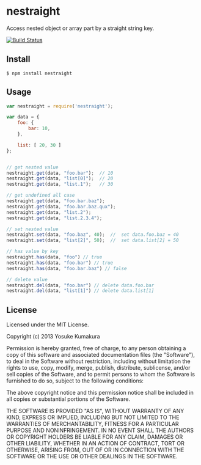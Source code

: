 nestraight
===========

Access nested object or array part by a straight string key.

[![Build Status](https://travis-ci.org/kumatch/nestraight.png?branch=master)](https://travis-ci.org/kumatch/nestraight)


Install
-----

    $ npm install nestraight



Usage
-----

```javascript
var nestraight = require('nestraight');

var data = {
    foo: {
        bar: 10,
    },

    list: [ 20, 30 ]
};


// get nested value
nestraight.get(data, "foo.bar");  // 10
nestraight.get(data, "list[0]");  // 20
nestraight.get(data, "list.1");   // 30

// get undefined all case
nestraight.get(data, "foo.bar.baz");
nestraight.get(data, "foo.bar.baz.qux");
nestraight.get(data, "list.2");
nestraight.get(data, "list.2.3.4");

// set nested value
nestraight.set(data, "foo.baz", 40);  //  set data.foo.baz = 40
nestraight.set(data, "list[2]", 50);  //  set data.list[2] = 50

// has value by key
nestraight.has(data, "foo") // true
nestraight.has(data, "foo.bar") // true
nestraight.has(data, "foo.bar.baz") // false

// delete value
nestraight.del(data, "foo.bar") // delete data.foo.bar
nestraight.del(data, "list[1]") // delete data.list[1]
```


License
--------

Licensed under the MIT License.

Copyright (c) 2013 Yosuke Kumakura

Permission is hereby granted, free of charge, to any person
obtaining a copy of this software and associated documentation
files (the "Software"), to deal in the Software without
restriction, including without limitation the rights to use,
copy, modify, merge, publish, distribute, sublicense, and/or sell
copies of the Software, and to permit persons to whom the
Software is furnished to do so, subject to the following
conditions:

The above copyright notice and this permission notice shall be
included in all copies or substantial portions of the Software.

THE SOFTWARE IS PROVIDED "AS IS", WITHOUT WARRANTY OF ANY KIND,
EXPRESS OR IMPLIED, INCLUDING BUT NOT LIMITED TO THE WARRANTIES
OF MERCHANTABILITY, FITNESS FOR A PARTICULAR PURPOSE AND
NONINFRINGEMENT. IN NO EVENT SHALL THE AUTHORS OR COPYRIGHT
HOLDERS BE LIABLE FOR ANY CLAIM, DAMAGES OR OTHER LIABILITY,
WHETHER IN AN ACTION OF CONTRACT, TORT OR OTHERWISE, ARISING
FROM, OUT OF OR IN CONNECTION WITH THE SOFTWARE OR THE USE OR
OTHER DEALINGS IN THE SOFTWARE.
